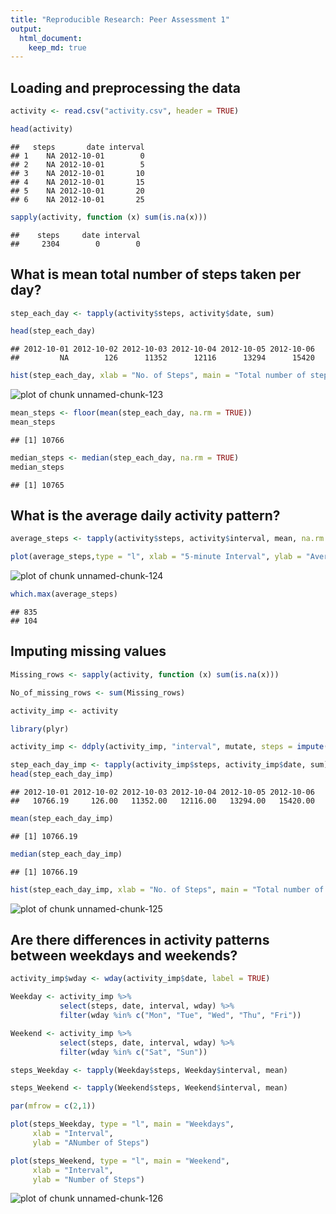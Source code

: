 ```yaml
---
title: "Reproducible Research: Peer Assessment 1"
output: 
  html_document:
    keep_md: true
---
```






## Loading and preprocessing the data


```r
activity <- read.csv("activity.csv", header = TRUE)

head(activity)
```

```
##   steps       date interval
## 1    NA 2012-10-01        0
## 2    NA 2012-10-01        5
## 3    NA 2012-10-01       10
## 4    NA 2012-10-01       15
## 5    NA 2012-10-01       20
## 6    NA 2012-10-01       25
```

```r
sapply(activity, function (x) sum(is.na(x)))
```

```
##    steps     date interval 
##     2304        0        0
```

## What is mean total number of steps taken per day?


```r
step_each_day <- tapply(activity$steps, activity$date, sum)

head(step_each_day)
```

```
## 2012-10-01 2012-10-02 2012-10-03 2012-10-04 2012-10-05 2012-10-06 
##         NA        126      11352      12116      13294      15420
```

```r
hist(step_each_day, xlab = "No. of Steps", main = "Total number of steps taken each day", col = "green", labels = TRUE)
```

![plot of chunk unnamed-chunk-123](figure/unnamed-chunk-123-1.png)

```r
mean_steps <- floor(mean(step_each_day, na.rm = TRUE))
mean_steps
```

```
## [1] 10766
```

```r
median_steps <- median(step_each_day, na.rm = TRUE)
median_steps
```

```
## [1] 10765
```


## What is the average daily activity pattern?


```r
average_steps <- tapply(activity$steps, activity$interval, mean, na.rm = TRUE)

plot(average_steps,type = "l", xlab = "5-minute Interval", ylab = "Average number of steps taken", main = "Time series plot" )
```

![plot of chunk unnamed-chunk-124](figure/unnamed-chunk-124-1.png)

```r
which.max(average_steps)
```

```
## 835 
## 104
```

## Imputing missing values


```r
Missing_rows <- sapply(activity, function (x) sum(is.na(x)))

No_of_missing_rows <- sum(Missing_rows)

activity_imp <- activity

library(plyr)

activity_imp <- ddply(activity_imp, "interval", mutate, steps = impute(steps,mean))

step_each_day_imp <- tapply(activity_imp$steps, activity_imp$date, sum)
head(step_each_day_imp)
```

```
## 2012-10-01 2012-10-02 2012-10-03 2012-10-04 2012-10-05 2012-10-06 
##   10766.19     126.00   11352.00   12116.00   13294.00   15420.00
```

```r
mean(step_each_day_imp)
```

```
## [1] 10766.19
```

```r
median(step_each_day_imp)
```

```
## [1] 10766.19
```

```r
hist(step_each_day_imp, xlab = "No. of Steps", main = "Total number of steps taken each day", col = "green", labels = TRUE)
```

![plot of chunk unnamed-chunk-125](figure/unnamed-chunk-125-1.png)

## Are there differences in activity patterns between weekdays and weekends?


```r
activity_imp$wday <- wday(activity_imp$date, label = TRUE)  

Weekday <- activity_imp %>%
           select(steps, date, interval, wday) %>%
           filter(wday %in% c("Mon", "Tue", "Wed", "Thu", "Fri"))

Weekend <- activity_imp %>%
           select(steps, date, interval, wday) %>%
           filter(wday %in% c("Sat", "Sun"))

steps_Weekday <- tapply(Weekday$steps, Weekday$interval, mean)

steps_Weekend <- tapply(Weekend$steps, Weekend$interval, mean)

par(mfrow = c(2,1))

plot(steps_Weekday, type = "l", main = "Weekdays",
     xlab = "Interval",
     ylab = "ANumber of Steps")

plot(steps_Weekend, type = "l", main = "Weekend",
     xlab = "Interval",
     ylab = "Number of Steps")
```

![plot of chunk unnamed-chunk-126](figure/unnamed-chunk-126-1.png)
